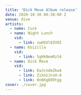 ```yaml
---
title: 'Dick Move Album release'
date: 2020-10-30 08:30:00 Z
venue: dive
artists:
  - name: Cuck
  - name: Night Lunch
    vid:
      - link: zwH5Ul0ZVDI
  - name: Koizilla
    vid:
      - link: 5gHkNemRzS4
  - name: Dick Move
    vid:
      - link: 0aJcndmZkw4
      - link: ZiXozJnvH-8
      - link: 0n6KgD09tgg
cover: ./cover.jpg
---
```

